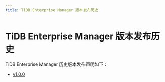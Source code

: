 ```yaml
---
title: TiDB Enterprise Manager 版本发布历史
---
```


# TiDB Enterprise Manager 版本发布历史

TiDB Enterprise Manager 历史版本发布声明如下：

- [v1.0.0](/tiem/tiem-release-1.0.0.md)

